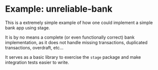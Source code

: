 # Example: unreliable-bank

This is a extremely simple example of how one could implement a
simple bank app using stage.

It is by no means a complete (or even functionally correct) bank
implementation, as it does not handle missing transactions,
duplicated transactions, overdraft, etc...

It serves as a basic library to exercise the `stage` package
and make integration tests easier to write.
